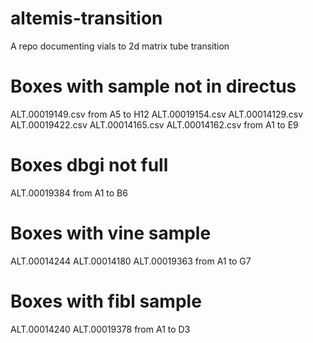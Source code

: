 # altemis-transition
A repo documenting vials to 2d matrix tube transition

# Boxes with sample not in directus
ALT.00019149.csv from A5 to H12
ALT.00019154.csv
ALT.00014129.csv
ALT.00019422.csv
ALT.00014165.csv
ALT.00014162.csv from A1 to E9

# Boxes dbgi not full 
ALT.00019384 from A1 to B6

# Boxes with vine sample
ALT.00014244
ALT.00014180
ALT.00019363 from A1 to G7

# Boxes with fibl sample
ALT.00014240
ALT.00019378 from A1 to D3